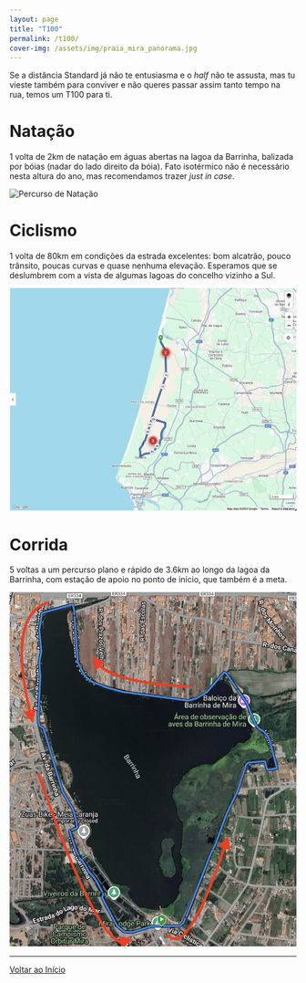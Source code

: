 ```yaml
---
layout: page
title: "T100"
permalink: /t100/
cover-img: /assets/img/praia_mira_panorama.jpg
---
```


Se a distância Standard já não te entusiasma e o *half* não te assusta, mas tu vieste também para conviver e não queres passar assim tanto tempo na rua, temos um T100 para ti.

# Natação

1 volta de 2km de natação em águas abertas na lagoa da Barrinha, balizada por bóias (nadar do lado direito da bóia). Fato isotérmico não é necessário nesta altura do ano, mas recomendamos trazer *just in case*.

<img src="/assets/img/t100_swim_map.png" alt="Percurso de Natação">

# Ciclismo

1 volta de 80km em condições da estrada excelentes: bom alcatrão, pouco trânsito, poucas curvas e quase nenhuma elevação. Esperamos que se deslumbrem com a vista de algumas lagoas do concelho vizinho a Sul.

<a href="/assets/courses/trizua_bike_t100.fit" title="Descarregar ficheiro FIT do percurso de Ciclismo">
    <img src="/assets/img/t100_bike_map.png">
</a>

# Corrida

5 voltas a um percurso plano e rápido de 3.6km ao longo da lagoa da Barrinha, com estação de apoio no ponto de início, que também é a meta.


<a href="/assets/courses/trizua_run_t100.fit" title="Descarregar ficheiro FIT do percurso de Corrida">
    <img src="/assets/img/t100_run_map.png">
</a>

---

[Voltar ao Início](/)
